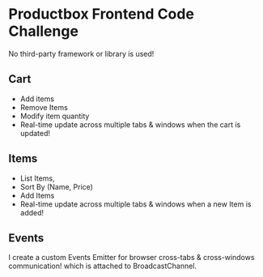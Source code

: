 Productbox Frontend Code Challenge
==================================

No third-party framework or library is used!

Cart
--------
- Add items 
- Remove Items
- Modify item quantity
- Real-time update across multiple tabs & windows when the cart is updated!

Items
--------
- List Items,
- Sort By (Name, Price)
- Add Items
- Real-time update across multiple tabs & windows when a new Item is added!

Events
--------
I create a custom Events Emitter for browser cross-tabs & cross-windows communication! which is attached to BroadcastChannel.

